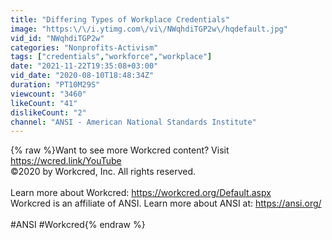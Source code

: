 ```yaml
---
title: "Differing Types of Workplace Credentials"
image: "https:\/\/i.ytimg.com\/vi\/NWqhdiTGP2w\/hqdefault.jpg"
vid_id: "NWqhdiTGP2w"
categories: "Nonprofits-Activism"
tags: ["credentials","workforce","workplace"]
date: "2021-11-22T19:35:08+03:00"
vid_date: "2020-08-10T18:48:34Z"
duration: "PT10M29S"
viewcount: "3460"
likeCount: "41"
dislikeCount: "2"
channel: "ANSI - American National Standards Institute"
---
```

{% raw %}Want to see more Workcred content? Visit <a rel="nofollow" target="blank" href="https://wcred.link/YouTube">https://wcred.link/YouTube</a><br />©2020 by Workcred, Inc. All rights reserved.<br /><br />Learn more about Workcred: <a rel="nofollow" target="blank" href="https://workcred.org/Default.aspx">https://workcred.org/Default.aspx</a><br />Workcred is an affiliate of ANSI. Learn more about ANSI at: <a rel="nofollow" target="blank" href="https://ansi.org/">https://ansi.org/</a><br /><br />#ANSI #Workcred{% endraw %}
